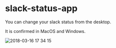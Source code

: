 # slack-status-app
You can change your slack status from the desktop.

It is confirmed in MacOS and Windows.

![2018-03-16 17 34 15](https://user-images.githubusercontent.com/36560440/37511067-ce8d9ccc-2940-11e8-95bd-a863554c366b.png)
